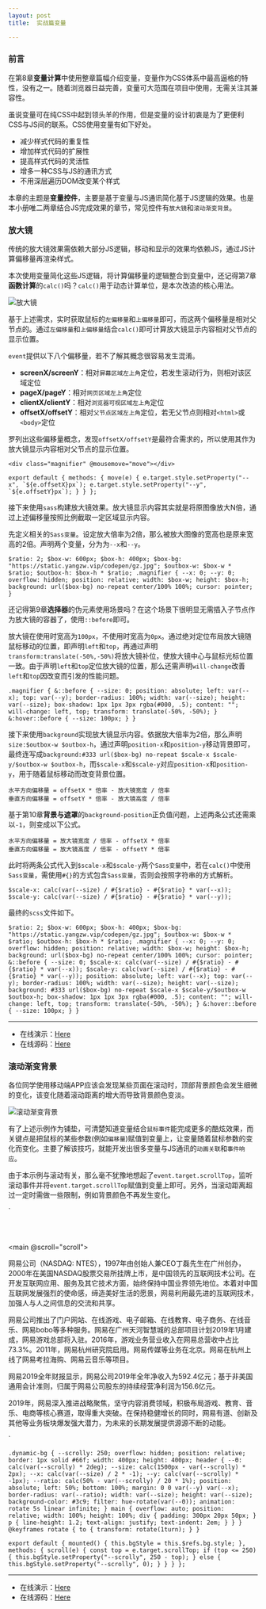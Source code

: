 ```yaml
---
layout: post
title:  实战篇变量

---
```



### 前言

在第8章**变量计算**中使用整章篇幅介绍变量，变量作为CSS体系中最高逼格的特性，没有之一。随着浏览器日益完善，变量可大范围在项目中使用，无需关注其兼容性。

虽说变量可在纯CSS中起到领头羊的作用，但是变量的设计初衷是为了更便利CSS与JS间的联系。CSS使用变量有如下好处。

* 减少样式代码的重复性
* 增加样式代码的扩展性
* 提高样式代码的灵活性
* 增多一种CSS与JS的通讯方式
* 不用深层遍历DOM改变某个样式

本章的主题是**变量控件**，主要是基于变量与JS通讯简化基于JS逻辑的效果。也是本小册唯二两章结合JS完成效果的章节，常见控件有`放大镜`和`滚动渐变背景`。

### 放大镜

传统的放大镜效果需依赖大部分JS逻辑，移动和显示的效果均依赖JS，通过JS计算偏移量再渲染样式。

本次使用变量简化这些JS逻辑，将计算偏移量的逻辑整合到变量中，还记得第7章**函数计算**的`calc()`吗？`calc()`用于动态计算单位，是本次改造的核心用法。

![放大镜](https://p9-juejin.byteimg.com/tos-cn-i-k3u1fbpfcp/ec07e08ddfea43e58f3ce386c1327700~tplv-k3u1fbpfcp-zoom-1.image)

基于上述需求，实时获取鼠标的`左偏移量`和`上偏移量`即可，而这两个偏移量是相对父节点的。通过`左偏移量`和`上偏移量`结合`calc()`即可计算放大镜显示内容相对父节点的显示位置。

`event`提供以下八个偏移量，若不了解其概念很容易发生混淆。

* **screenX/screenY**：相对`屏幕区域左上角`定位，若发生滚动行为，则相对该区域定位
* **pageX/pageY**：相对`网页区域左上角`定位
* **clientX/clientY**：相对`浏览器可视区域左上角`定位
* **offsetX/offsetY**：相对`父节点区域左上角`定位，若无父节点则相对`<html>`或`<body>`定位

罗列出这些偏移量概念，发现`offsetX/offsetY`是最符合需求的，所以使用其作为放大镜显示内容相对父节点的显示位置。

`<div class="magnifier" @mousemove="move"></div>` 

``export default {
    methods: {
        move(e) {
            e.target.style.setProperty("--x", `${e.offsetX}px`);
            e.target.style.setProperty("--y", `${e.offsetY}px`);
        }
    }
};`` 

接下来使用`sass`构建放大镜效果。放大镜显示内容其实就是将原图像放大N倍，通过上述偏移量按照比例截取一定区域显示内容。

先定义相关的`Sass变量`。设定放大倍率为2倍，那么被放大图像的宽高也是原来宽高的2倍。声明两个变量，分为为`--x`和`--y`。

`$ratio: 2;
$box-w: 600px;
$box-h: 400px;
$box-bg: "https://static.yangzw.vip/codepen/gz.jpg";
$outbox-w: $box-w * $ratio;
$outbox-h: $box-h * $ratio;
.magnifier {
    --x: 0;
    --y: 0;
    overflow: hidden;
    position: relative;
    width: $box-w;
    height: $box-h;
    background: url($box-bg) no-repeat center/100% 100%;
    cursor: pointer;
}` 

还记得第9章**选择器**的伪元素使用场景吗？在这个场景下很明显无需插入子节点作为放大镜的容器了，使用`::before`即可。

放大镜在使用时宽高为`100px`，不使用时宽高为`0px`。通过绝对定位布局放大镜随鼠标移动的位置，即声明`left`和`top`，再通过声明`transform:translate(-50%,-50%)`将放大镜补位，使放大镜中心与鼠标光标位置一致。由于声明`left`和`top`定位放大镜的位置，那么还需声明`will-change`改善`left`和`top`因改变而引发的性能问题。

`.magnifier {
    &::before {
        --size: 0;
        position: absolute;
        left: var(--x);
        top: var(--y);
        border-radius: 100%;
        width: var(--size);
        height: var(--size);
        box-shadow: 1px 1px 3px rgba(#000, .5);
        content: "";
        will-change: left, top;
        transform: translate(-50%, -50%);
    }
    &:hover::before {
        --size: 100px;
    }
}` 

接下来使用`background`实现放大镜显示内容。依据放大倍率为2倍，那么声明`size:$outbox-w $outbox-h`，通过声明`position-x`和`position-y`移动背景即可，最终连写成`background:#333 url($box-bg) no-repeat $scale-x $scale-y/$outbox-w $outbox-h`，而`$scale-x`和`$scale-y`对应`position-x`和`position-y`，用于随着鼠标移动而改变背景位置。

```
水平方向偏移量 = offsetX * 倍率 - 放大镜宽度 / 倍率
垂直方向偏移量 = offsetY * 倍率 - 放大镜高度 / 倍率
```

基于第10章**背景与遮罩**的`background-position`正负值问题，上述两条公式还需乘以`-1`，则变成以下公式。

```
水平方向偏移量 = 放大镜宽度 / 倍率 - offsetX * 倍率
垂直方向偏移量 = 放大镜高度 / 倍率 - offsetY * 倍率
```

此时将两条公式代入到`$scale-x`和`$scale-y`两个`Sass变量`中，若在`calc()`中使用`Sass变量`，需使用`#{}`的方式包含`Sass变量`，否则会按照字符串的方式解析。

`$scale-x: calc(var(--size) / #{$ratio} - #{$ratio} * var(--x));
$scale-y: calc(var(--size) / #{$ratio} - #{$ratio} * var(--y));` 

最终的`scss`文件如下。

`$ratio: 2;
$box-w: 600px;
$box-h: 400px;
$box-bg: "https://static.yangzw.vip/codepen/gz.jpg";
$outbox-w: $box-w * $ratio;
$outbox-h: $box-h * $ratio;
.magnifier {
    --x: 0;
    --y: 0;
    overflow: hidden;
    position: relative;
    width: $box-w;
    height: $box-h;
    background: url($box-bg) no-repeat center/100% 100%;
    cursor: pointer;
    &::before {
        --size: 0;
        $scale-x: calc(var(--size) / #{$ratio} - #{$ratio} * var(--x));
        $scale-y: calc(var(--size) / #{$ratio} - #{$ratio} * var(--y));
        position: absolute;
        left: var(--x);
        top: var(--y);
        border-radius: 100%;
        width: var(--size);
        height: var(--size);
        background: #333 url($box-bg) no-repeat $scale-x $scale-y/$outbox-w $outbox-h;
        box-shadow: 1px 1px 3px rgba(#000, .5);
        content: "";
        will-change: left, top;
        transform: translate(-50%, -50%);
    }
    &:hover::before {
        --size: 100px;
    }
}` 

* * *

* 在线演示：[Here](https://codepen.io/JowayYoung/pen/oNbGzPy)
* 在线源码：[Here](https://github.com/JowayYoung/idea-css/blob/master/icss/src/components/component/%E6%94%BE%E5%A4%A7%E9%95%9C.vue)

### 滚动渐变背景

各位同学使用移动端APP应该会发现某些页面在滚动时，顶部背景颜色会发生细微的变化，该变化随着滚动距离的增大而导致背景颜色变淡。

![滚动渐变背景](https://p1-juejin.byteimg.com/tos-cn-i-k3u1fbpfcp/e668162620574551a3b9bf5537590391~tplv-k3u1fbpfcp-zoom-1.image)

有了上述示例作为铺垫，可清楚知道变量结合`鼠标事件`能完成更多的酷炫效果，而关键点是把鼠标的某些参数\(例如`偏移量`\)赋值到变量上，让变量随着鼠标参数的变化而变化。主要了解该技巧，就能开发出很多变量与JS通讯的`动画关联`和`事件响应`。

由于本示例与滚动有关，那么毫不犹豫地想起了`event.target.scrollTop`，监听滚动事件并将`event.target.scrollTop`赋值到变量上即可。另外，当滚动距离超过一定时需做一些限制，例如背景颜色不再发生变化。

`<div ref="bg" class="dynamic-bg">
    <header></header>
    <main @scroll="scroll">
        <div>
            <p>网易公司（NASDAQ: NTES），1997年由创始人兼CEO丁磊先生在广州创办，2000年在美国NASDAQ股票交易所挂牌上市，是中国领先的互联网技术公司。在开发互联网应用、服务及其它技术方面，始终保持中国业界领先地位。本着对中国互联网发展强烈的使命感，缔造美好生活的愿景，网易利用最先进的互联网技术，加强人与人之间信息的交流和共享。</p>
            <p>网易公司推出了门户网站、在线游戏、电子邮箱、在线教育、电子商务、在线音乐、网易bobo等多种服务。网易在广州天河智慧城的总部项目计划2019年1月建成，网易游戏总部将入驻。2016年，游戏业务营业收入在网易总营收中占比73.3%。2011年，网易杭州研究院启用。网易传媒等业务在北京。网易在杭州上线了网易考拉海购、网易云音乐等项目。</p>
            <p>网易2019全年财报显示，网易公司2019年全年净收入为592.4亿元；基于非美国通用会计准则，归属于网易公司股东的持续经营净利润为156.6亿元。</p>
            <p>2019年，网易深入推进战略聚焦，坚守内容消费领域，积极布局游戏、教育、音乐、电商等核心赛道，取得重大突破。在保持稳健增长的同时，网易有道、创新及其他等业务板块爆发强大潜力，为未来的长期发展提供源源不断的动能。</p>
        </div>
    </main>
</div>` 

`.dynamic-bg {
    --scrolly: 250;
    overflow: hidden;
    position: relative;
    border: 1px solid #66f;
    width: 400px;
    height: 400px;
    header {
        --Θ: calc(var(--scrolly) * 2deg);
        --size: calc(1500px - var(--scrolly) * 2px);
        --x: calc(var(--size) / 2 * -1);
        --y: calc(var(--scrolly) * -1px);
        --ratio: calc(50% - var(--scrolly) / 20 * 1%);
        position: absolute;
        left: 50%;
        bottom: 100%;
        margin: 0 0 var(--y) var(--x);
        border-radius: var(--ratio);
        width: var(--size);
        height: var(--size);
        background-color: #3c9;
        filter: hue-rotate(var(--Θ));
        animation: rotate 5s linear infinite;
    }
    main {
        overflow: auto;
        position: relative;
        width: 100%;
        height: 100%;
        div {
            padding: 300px 20px 50px;
        }
        p {
            line-height: 1.2;
            text-align: justify;
            text-indent: 2em;
        }
    }
}
@keyframes rotate {
    to {
        transform: rotate(1turn);
    }
}` 

`export default {
    mounted() {
        this.bgStyle = this.$refs.bg.style;
    },
    methods: {
        scroll(e) {
            const top = e.target.scrollTop;
            if (top <= 250) {
                this.bgStyle.setProperty("--scrolly", 250 - top);
            } else {
                this.bgStyle.setProperty("--scrolly", 0);
            }
        }
    }
};` 

* * *

* 在线演示：[Here](https://codepen.io/JowayYoung/pen/wvMxdNm)
* 在线源码：[Here](https://github.com/JowayYoung/idea-css/blob/master/icss/src/components/component/%E6%BB%9A%E5%8A%A8%E6%B8%90%E5%8F%98%E8%83%8C%E6%99%AF.vue)